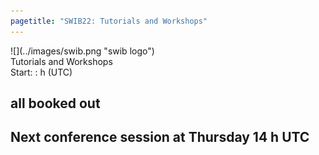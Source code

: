 ```yaml
---
pagetitle: "SWIB22: Tutorials and Workshops"
---
```



<div id="top">
<div class="column left">![](../images/swib.png "swib logo")</div>
<div class="column middle">Tutorials and Workshops</div>
<div class="column right"> Start: : h (UTC)</div>
</div>

<div id="prog">
<div></div>

    



## all booked out

<b></b>



## Next conference session at Thursday 14 h UTC

<b></b>



</div>


<script src="../scripts/simplyCountdown.min.js"></script>
<script>
    simplyCountdown('.simply-countdown', {
            year: , // required
            month: , // required
            day: , // required
            hours: , // Default is 0 [0-23] integer
            minutes: , // Default is 0 [0-59] integer
            seconds: 0, // Default is 0 [0-59] integer
            words: { //words displayed into the countdown
                days: { singular: 'day', plural: 'days' },
                hours: { singular: 'hour', plural: 'hours' },
                minutes: { singular: 'minute', plural: 'minutes' },
                seconds: { singular: 'second', plural: 'seconds' }
            },
            plural: true, //use plurals
            inline: true, //set to true to get an inline basic countdown like : 24 days, 4 hours, 2 minutes, 5 seconds
            inlineClass: 'simply-countdown-inline', //inline css span class in case of inline = true
            // in case of inline set to false
            enableUtc: false, //Use UTC or not - default : false
            onEnd: function() { return; }, //Callback on countdown end, put your own function here
            refresh: 1000, // default refresh every 1s
            sectionClass: 'simply-section', //section css class
            amountClass: 'simply-amount', // amount css class
            wordClass: 'simply-word', // word css class
            zeroPad: false,
            countUp: false
    });
</script>

